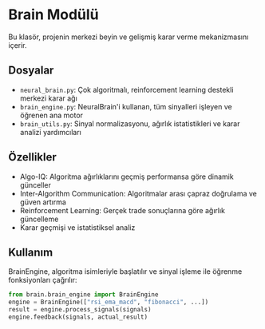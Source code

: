 # Brain Modülü

Bu klasör, projenin merkezi beyin ve gelişmiş karar verme mekanizmasını içerir.

## Dosyalar
- `neural_brain.py`: Çok algoritmalı, reinforcement learning destekli merkezi karar ağı
- `brain_engine.py`: NeuralBrain'i kullanan, tüm sinyalleri işleyen ve öğrenen ana motor
- `brain_utils.py`: Sinyal normalizasyonu, ağırlık istatistikleri ve karar analizi yardımcıları

## Özellikler
- Algo-IQ: Algoritma ağırlıklarını geçmiş performansa göre dinamik günceller
- Inter-Algorithm Communication: Algoritmalar arası çapraz doğrulama ve güven artırma
- Reinforcement Learning: Gerçek trade sonuçlarına göre ağırlık güncelleme
- Karar geçmişi ve istatistiksel analiz

## Kullanım
BrainEngine, algoritma isimleriyle başlatılır ve sinyal işleme ile öğrenme fonksiyonları çağrılır:

```python
from brain.brain_engine import BrainEngine
engine = BrainEngine(["rsi_ema_macd", "fibonacci", ...])
result = engine.process_signals(signals)
engine.feedback(signals, actual_result)
``` 